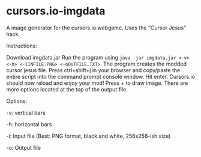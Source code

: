 cursors.io-imgdata
==================

A image generator for the cursors.io webgame. Uses the "Cursor Jesus" hack.

Instructions:

Download imgdata.jar
Run the program using `java -jar imgdata.jar <-v> <-h> <-iINFILE.PNG> <-oOUTFILE.TXT>`.
The program creates the modded cursor jesus file.
Press ctrl+shift+j in your browser and copy/paste the entire script into the command prompt console window.
Hit enter.
Cursors.io should now reload and enjoy your mod!
Press + to draw image. There are more options located at the top of the output file.


Options:

-v: vertical bars

-h: horizontal bars

-i: Input file (Best: PNG format, black and white, 256x256-ish size)

-o: Output file

